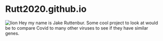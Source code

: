 # Rutt2020.github.io
![lion](https://user-images.githubusercontent.com/81630650/114281893-07253d00-9a0f-11eb-837d-db070fa96d00.PNG) 
Hey my name is Jake Ruttenbur. Some cool project to look at would be to compare Covid to many other viruses to see if they have similar genes. 
